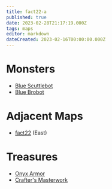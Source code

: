 ```yaml
---
title: fact22-a
published: true
date: 2023-02-28T21:17:19.000Z
tags: maps
editor: markdown
dateCreated: 2023-02-16T00:00:00.000Z
---
```



# Monsters
 * [Blue Scuttlebot](/monsters/blue-scuttlebot)
 * [Blue Brobot](/monsters/blue-brobot)

# Adjacent Maps
 * [fact22](/maps/fact22) (East)

# Treasures
 * [Onyx Armor](/items/onyx-armor)
 * [Crafter's Masterwork](/items/crafters-masterwork)
